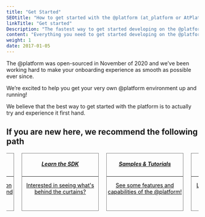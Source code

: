 ```yaml
---
title: "Get Started"
SEOtitle: "How to get started with the @platform (at_platform or AtPlatform)"
linkTitle: "Get started"
Description: "The fastest way to get started developing on the @platform"
content: "Everything you need to get started developing on the @platform"
weight: 1
date: 2017-01-05
---
```


<style>
  .ItemCard{
    width:200px;
    height:150px;
    border:1px solid #808080;
  }

  .row {
    display: flex;
    flex-direction: row;
    justify-content: center;
  }

  .Column {
    flex: 1 1 0px;
  }
</style>

The @platform was open-sourced in November of 2020 and we’ve been working hard to make your onboarding experience as smooth as possible ever since.

We’re excited to help you get your very own @platform environment up and running!

We believe that the best way to get started with the platform is to actually try and experience it first hand.

## If you are new here, we recommend the following path

<div class="column">
<div class="row">
<a href="/docs/get-started/tryatplatform/">
<div class="ItemCard">
<center>
<div  style="margin-top:15px;">
<h5><b>Try the @platform</b></h5>
</div>
</center>
<hr>
<center>
<div style="color:black;">
Seeing the platform in action is the best way to understand it!
</div>
</center>
</div>
</a>

<!-- Space between cards -->
<div style="margin:10px;">
</div>

<a href="/docs/functional_architecture/">
<div class="ItemCard">
<center>
<div  style="margin-top:15px;">
<h5><b>Learn the SDK</b></h5>
</div>
</center>
<hr>
<center>
<div style="color:black;">
Interested in seeing what's behind the curtains?
</div>
</center>
</div>
</a>

<!-- Space between cards -->
<div style="margin:10px;">
</div>

<a href="/docs/sample_apps/">
<div class="ItemCard">
<center>
<div  style="margin-top:15px;">
<h5><b>Samples & Tutorials</b></h5>
</div>
</center>
<hr>
<center>
<div style="color:black;">
See some features and capabilities of the @platform!
</div>
</center>
</div>
</a>

<!-- Space between cards -->
<div style="margin:10px;">
</div>
<a href="/docs/overview/newtoflutter" target=_blank>
<div class="ItemCard">
<center>
<div  style="margin-top:15px;">
<h5><b>New to Flutter?</b></h5>
</div>
</center>
<hr>
<center>
<div style="color:black;">
Learn all about Flutter and have it installed on your machine!
</div>
</center>
</div>
</a>
<!--Row div-->
</div>

<!--Column div-->
</div>

<!-- _To get started, follow through the guides listed below_ -->
